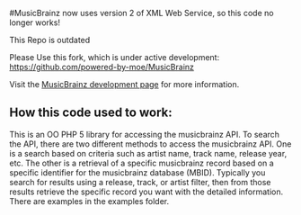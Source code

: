 #MusicBrainz now uses version 2 of XML Web Service, so this code no longer works!

This Repo is outdated

Please Use this fork, which is under active development:
https://github.com/powered-by-moe/MusicBrainz

Visit the [MusicBrainz development page](http://musicbrainz.org/doc/Development) for more information.

How this code used to work:
---------------------------

This is an OO PHP 5 library for accessing the musicbrainz API. To search the API, there are two different methods to access the musicbrainz API. One is a search based on criteria such as artist name, track name, release year, etc. The other is a retrieval of a specific musicbrainz record based on a specific identifier for the musicbrainz database (MBID). Typically you search for results using a release, track, or artist filter, then from those results retrieve the specific record you want with the detailed information. There are examples in the examples folder.
